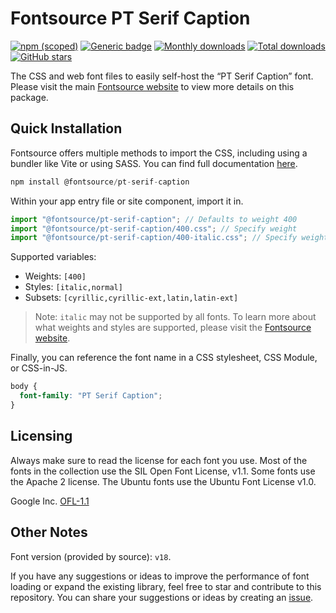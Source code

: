 # Fontsource PT Serif Caption

[![npm (scoped)](https://img.shields.io/npm/v/@fontsource/pt-serif-caption?color=brightgreen)](https://www.npmjs.com/package/@fontsource/pt-serif-caption) [![Generic badge](https://img.shields.io/badge/fontsource-passing-brightgreen)](https://github.com/fontsource/fontsource) [![Monthly downloads](https://badgen.net/npm/dm/@fontsource/pt-serif-caption)](https://github.com/fontsource/fontsource) [![Total downloads](https://badgen.net/npm/dt/@fontsource/pt-serif-caption)](https://github.com/fontsource/fontsource) [![GitHub stars](https://img.shields.io/github/stars/fontsource/fontsource.svg?style=social&label=Star)](https://github.com/fontsource/fontsource/stargazers)

The CSS and web font files to easily self-host the “PT Serif Caption” font. Please visit the main [Fontsource website](https://fontsource.org/fonts/pt-serif-caption) to view more details on this package.

## Quick Installation

Fontsource offers multiple methods to import the CSS, including using a bundler like Vite or using SASS. You can find full documentation [here](https://fontsource.org/docs/getting-started/introduction).

```javascript
npm install @fontsource/pt-serif-caption
```

Within your app entry file or site component, import it in.

```javascript
import "@fontsource/pt-serif-caption"; // Defaults to weight 400
import "@fontsource/pt-serif-caption/400.css"; // Specify weight
import "@fontsource/pt-serif-caption/400-italic.css"; // Specify weight and style
```

Supported variables:
- Weights: `[400]`
- Styles: `[italic,normal]`
- Subsets: `[cyrillic,cyrillic-ext,latin,latin-ext]`

> Note: `italic` may not be supported by all fonts. To learn more about what weights and styles are supported, please visit the [Fontsource website](https://fontsource.org/fonts/pt-serif-caption).

Finally, you can reference the font name in a CSS stylesheet, CSS Module, or CSS-in-JS.

```css
body {
  font-family: "PT Serif Caption";
}
```

## Licensing
Always make sure to read the license for each font you use. Most of the fonts in the collection use the SIL Open Font License, v1.1. Some fonts use the Apache 2 license. The Ubuntu fonts use the Ubuntu Font License v1.0.

Google Inc.
[OFL-1.1](http://scripts.sil.org/OFL)

## Other Notes
Font version (provided by source): `v18`.

If you have any suggestions or ideas to improve the performance of font loading or expand the existing library, feel free to star and contribute to this repository. You can share your suggestions or ideas by creating an [issue](https://github.com/fontsource/fontsource/issues).